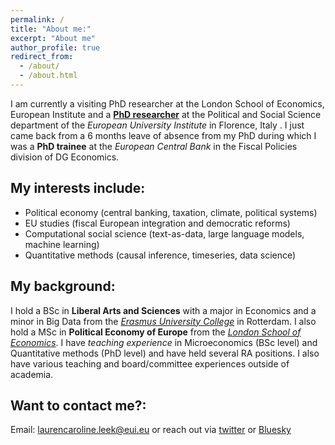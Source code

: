 ```yaml
---
permalink: /
title: "About me:"
excerpt: "About me"
author_profile: true
redirect_from: 
  - /about/
  - /about.html
---
```


I am currently a visiting PhD researcher at the London School of Economics, European Institute and a [**PhD researcher**](https://www.eui.eu/people?id=lauren-leek) at the Political and Social Science department of the *European University Institute* in Florence, Italy . I just came back from a 6 months leave of absence from my PhD during which I was a **PhD trainee** at the *European Central Bank* in the Fiscal Policies division of DG Economics.

My interests include:
------
- Political economy (central banking, taxation, climate, political systems)
- EU studies (fiscal European integration and democratic reforms)
- Computational social science (text-as-data, large language models, machine learning)
- Quantitative methods (causal inference, timeseries, data science)

My background:
------
I hold a BSc in **Liberal Arts and Sciences** with a major in Economics and a minor in Big Data from the [*Erasmus University College*](https://www.eur.nl/en/euc) in Rotterdam. I also hold a MSc in **Political Economy of Europe** from the [*London School of Economics*](https://www.lse.ac.uk/european-institute). I have *teaching experience* in Microeconomics (BSc level) and Quantitative methods (PhD level) and have held several RA positions. I also have various teaching and board/committee experiences outside of academia. 

Want to contact me?:
------
Email: laurencaroline.leek@eui.eu
or reach out via [twitter](https://twitter.com/leek_lauren) or [Bluesky](https://bsky.app/profile/leeklauren.bsky.social) 

